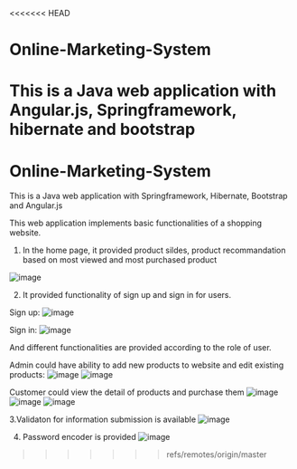 <<<<<<< HEAD
# Online-Marketing-System

This is a Java web application with Angular.js, Springframework, hibernate and bootstrap
=======
# Online-Marketing-System

This is a Java web application with Springframework, Hibernate, Bootstrap and Angular.js

This web application implements basic functionalities of a shopping website.

1. In the home page, it provided product sildes, product recommandation based on most viewed and most purchased product

![image](https://user-images.githubusercontent.com/21145463/40265079-e199deba-5af6-11e8-8c89-4b09beebbb36.png)

2. It provided functionality of sign up and sign in for users.

Sign up:
![image](https://user-images.githubusercontent.com/21145463/40264883-0da1c170-5af3-11e8-9666-e6ec842d4a5b.png)

Sign in:
![image](https://user-images.githubusercontent.com/21145463/40264889-26bb5bb2-5af3-11e8-84d7-13639eeb0210.png)

And different functionalities are provided according to the role of user.

Admin could have ability to add new products to website and edit existing products:
![image](https://user-images.githubusercontent.com/21145463/40264929-c1280902-5af3-11e8-9cfa-8bedc111be18.png)
![image](https://user-images.githubusercontent.com/21145463/40264934-cb071a12-5af3-11e8-8d68-83176fecafd6.png)

Customer could view the detail of products and purchase them
![image](https://user-images.githubusercontent.com/21145463/40264947-1a0ee1ee-5af4-11e8-9535-3b935ed98d22.png)
![image](https://user-images.githubusercontent.com/21145463/40264953-3c52d1e8-5af4-11e8-955e-b160e9c6507e.png)
![image](https://user-images.githubusercontent.com/21145463/40264959-55834292-5af4-11e8-8a7d-4279c2c5a334.png)

3.Validaton for information submission is available
![image](https://user-images.githubusercontent.com/21145463/40265036-e497ee5a-5af5-11e8-8100-3ae6c1c32cb8.png)

4. Password encoder is provided
![image](https://user-images.githubusercontent.com/21145463/40264997-3baa289e-5af5-11e8-81b4-5a9644d494d8.png)

>>>>>>> refs/remotes/origin/master
